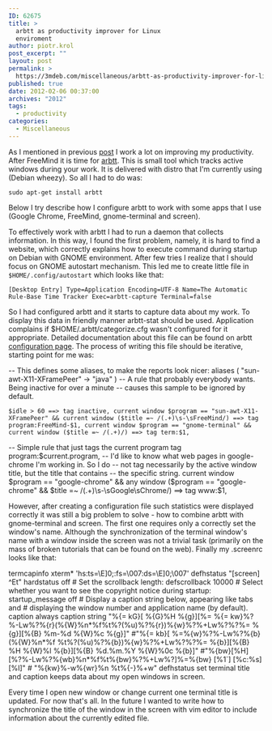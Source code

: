 ```yaml
---
ID: 62675
title: >
  arbtt as productivity improver for Linux
  enviroment
author: piotr.krol
post_excerpt: ""
layout: post
permalink: >
  https://3mdeb.com/miscellaneous/arbtt-as-productivity-improver-for-linux-enviroment/
published: true
date: 2012-02-06 00:37:00
archives: "2012"
tags:
  - productivity
categories:
  - Miscellaneous
---
```


As I mentioned in previous
[post](http://pietrushnic.blogspot.com/2012/02/first-steps-to-improve-work.html)
I work a lot on improving my productivity. After FreeMind it is time for
[arbtt](http://darcs.nomeata.de/arbtt/doc/users_guide/). This is small tool
which tracks active windows during your work. It is delivered with distro that
I'm currently using (Debian wheezy). So all I had to do was:  

    sudo apt-get install arbtt

Below I try describe how I configure arbtt to work with some apps that I use
(Google Chrome, FreeMind, gnome-terminal and screen).

To effectively work with arbtt I had to run a daemon that collects information.
In this way, I found the first problem, namely, it is hard to find a website,
which correctly explains how to execute command during startup on Debian with
GNOME environment. After few tries I realize that I should focus on GNOME
autostart mechanism. This led me to create little file in
`$HOME/.config/autostart` which looks like that:  

    [Desktop Entry] Type=Application Encoding=UTF-8 Name=The Automatic Rule-Base Time Tracker Exec=arbtt-capture Terminal=false

So I had configured arbtt and it starts to capture data about my work. To
display this data in friendly manner arbtt-stat should be used. Application
complains if $HOME/.arbtt/categorize.cfg wasn't configured for it appropriate.
Detailed documentation about this file can be found on arbtt [configuration
page](http://darcs.nomeata.de/arbtt/doc/users_guide/configuration.html). The
process of writing this file should be iterative, starting point for me was:  

-- This defines some aliases, to make the reports look nicer:
aliases ( "sun-awt-X11-XFramePeer" -> "java" )
-- A rule that probably everybody wants. Being inactive for over a minute
-- causes this sample to be ignored by default.

    $idle > 60 ==> tag inactive, current window $program == "sun-awt-X11-XFramePeer" && current window ($title =~ /(.+)\s-\sFreeMind/) ==> tag program:FreeMind-$1, current window $program == "gnome-terminal" && current window ($title =~ /(.+)/) ==> tag term:$1,

-- Simple rule that just tags the current program tag program:$current.program,
-- I'd like to know what web pages in google-chrome I'm working in. So I do
-- not tag necessarily by the active window title, but the title that contains
-- the specific string. current window $program == "google-chrome" && any window ($program == "google-chrome" && $title =~ /(.+)\s-\sGoogle\sChrome/) ==> tag www:$1,

However, after creating a configuration file such statistics were displayed
correctly it was still a big problem to solve - how to combine arbtt with
gnome-terminal and screen. The first one requires only a correctly set the
window's name. Although the synchronization of the terminal window's name with a
window inside the screen was not a trivial task (primarily on the mass of broken
tutorials that can be found on the web). Finally my .screenrc looks like that:  

termcapinfo xterm\* 'hs:ts=\E]0;:fs=\007:ds=\E]0;\007' defhstatus "[screen] ^Et" hardstatus off # Set the scrollback length: defscrollback 10000 # Select whether you want to see the copyright notice during startup: startup\_message off # Display a caption string below, appearing like tabs and # displaying the window number and application name (by default). caption always caption string "%{= kG}[ %{G}%H %{g}][%= %{= kw}%?%-Lw%?%{r}(%{W}%n\*%f%t%?(%u)%?%{r})%{w}%?%+Lw%?%?%= %{g}][%{B} %m-%d %{W}%c %{g}]" #"%{= kb}[ %=%{w}%?%-Lw%?%{b}(%{W}%n\*%f %t%?(%u)%?%{b})%{w}%?%+Lw%?%?%= %{b}][%{B} %H %{W}%l %{b}][%{B} %d.%m.%Y %{W}%0c %{b}]" #"%{bw}[%H] [%?%-Lw%?%{wb}%n\*%f%t%{bw}%?%+Lw%?]%=%{bw} [%1`] [%c:%s] [%l]" # "%{kw}%-w%{wr}%n %t%{-}%+w" defhstatus set terminal title and caption keeps data about my open windows in screen.

Every time I open new window or change current one terminal title is updated.
For now that's all. In the future I wanted to write how to synchronize the title
of the window in the screen with vim editor to include information about the
currently edited file.


 [1]: http://pietrushnic.blogspot.com/2012/02/first-steps-to-improve-work.html
 [2]: http://darcs.nomeata.de/arbtt/doc/users_guide/
 [3]: http://darcs.nomeata.de/arbtt/doc/users_guide/configuration.html
